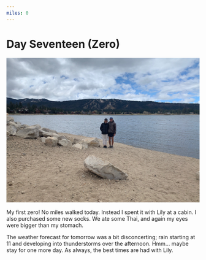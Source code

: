 ```yaml
---
miles: 0
---
```


# Day Seventeen (Zero)

![r:75](2019-05-05.jpeg)

My first zero! No miles walked today. Instead I spent it with Lily at a cabin. I also purchased some new socks. We ate some Thai, and again my eyes were bigger than my stomach.

The weather forecast for tomorrow was a bit disconcerting; rain starting at 11 and developing into thunderstorms over the afternoon. Hmm… maybe stay for one more day. As always, the best times are had with Lily.